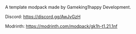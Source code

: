 A template modpack made by Gameking1happy Development.  

Discord: https://discord.gg/AwJvGzH  

Modrinth: https://modrinth.com/modpack/gk1h-t1.21.1nf
